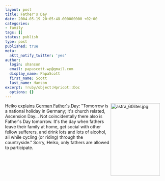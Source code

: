 ```yaml
---
layout: post
title: Father's Day
date: 2004-05-19 20:05:48.000000000 +02:00
categories:
- family
tags: []
status: publish
type: post
published: true
meta:
  aktt_notify_twitter: 'yes'
author:
  login: shanson
  email: papascott-wp@gmail.com
  display_name: PapaScott
  first_name: Scott
  last_name: Hanson
excerpt: !ruby/object:Hpricot::Doc
  options: {}
---
```

<p><!-- --><img alt="astra_60liter.jpg" src="http://www.papascott.de/wordpress/wp-content/uploads/2004/05/astra_60liter.jpg" width="160" height="236" border="0" align="right" /> Heiko <a title="Prepare for Father's Day by Heiko Hebig | hebig.com" href="http://www.hebig.com/archives/002100.shtml">explains German Father's Day</a>: "Tomorrow is a national holiday in Germany; it's church related, Ascension Day... Not coincidentally there also is Father's Day tomorrow. It's the day when fathers leave their family at home, get social with other fellow sufferers, and drink lots and lots of alcohol, all while cycling (or riding) through the countryside." Sorry, Heiko, only fathers are allowed to participate.</p>
